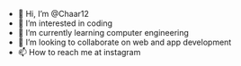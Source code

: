 - 👋 Hi, I’m @Chaar12
- 👀 I’m interested in coding
- 🌱 I’m currently learning computer engineering
- 💞️ I’m looking to collaborate on web and app development 
- 📫 How to reach me at instagram 

<!---
Chaar12/Chaar12 is a ✨ special ✨ repository because its `README.md` (this file) appears on your GitHub profile.
You can click the Preview link to take a look at your changes.
--->
